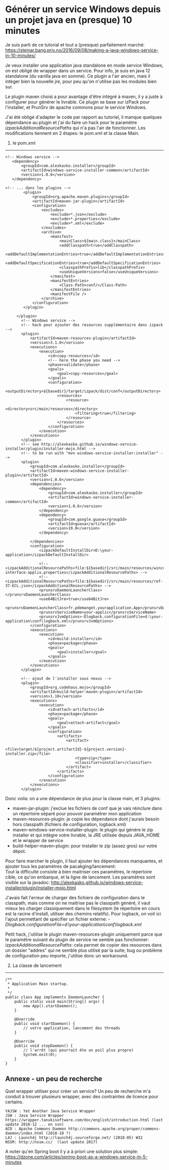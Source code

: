 Générer un service Windows depuis un projet java en (presque) 10 minutes
========================================================================

Je suis parti de ce tutorial et tout a (presque) parfaitement marché:
https://steinar.bang.priv.no/2016/09/08/making-a-java-windows-service-in-10-minutes/

Je veux installer une application java standalone en mode service Windows, on est obligé de wrapper dans un service.
 Pour info, je suis en java 12 standalone (du vanilla java en somme). Ce plugin a l'air ancien, mais il intèger bien la nouvelle jre, pour peu qu'on n'utilise pas les 
 modules bien sur.  

Le plugin maven choisi a pour avantage d'être intégré à maven, il y a juste à configurer pour générer le livrable. 
Ce plugin se base sur izPack pour l'installer, et PrunSrv de apache commons pour le service Windows.

J'ai été obligé d'adapter le code par rapport au tutoriel, il manque quelques dépendance au plugin et j'ai du faire un hack pour le paramètre _izpackAdditionalResourcePaths_ 
qui n'a pas l'air de fonctionner. Les modifications tiennent en 2 étapes: le pom.xml et la classe Main. 

1. le pom.xml
--------------


    <!-- Windows service -->
       <dependency>
           <groupId>com.alexkasko.installer</groupId>
           <artifactId>windows-service-installer-common</artifactId>
           <version>1.0.6</version>
       </dependency>
 
    <!-- ... dans les plugins -->
            <plugin>
                <groupId>org.apache.maven.plugins</groupId>
                <artifactId>maven-jar-plugin</artifactId>
                <configuration>
                    <excludes>
                        <exclude>*.json</exclude>
                        <exclude>*.properties</exclude>
                        <exclude>*.xml</exclude>
                    </excludes>
                    <archive>
                        <manifest>
                            <mainClass>${main.class}</mainClass>
                            <addClasspath>true</addClasspath>
                            <addDefaultImplementationEntries>true</addDefaultImplementationEntries>
                            <addDefaultSpecificationEntries>true</addDefaultSpecificationEntries>
                            <classpathPrefix>lib</classpathPrefix>
                            <useUniqueVersions>false</useUniqueVersions>
                        </manifest>
                        <manifestEntries>
                            <Class-Path>conf/</Class-Path>
                        </manifestEntries>
                        <manifestFile />
                    </archive>
                </configuration>
            </plugin>

         </plugin>
           <!-- Windows service -->
           <!-- hack pour ajouter des resources supplémentaire dans izpack -->
           <plugin>
               <artifactId>maven-resources-plugin</artifactId>
               <version>3.1.0</version>
               <executions>
                   <execution>
                       <id>copy-resources</id>
                       <!-- here the phase you need -->
                       <phase>validate</phase>
                       <goals>
                           <goal>copy-resources</goal>
                       </goals>
                       <configuration>
                           <outputDirectory>${basedir}/target/izpack/dist/conf</outputDirectory>
                           <resources>
                               <resource>
                                   <directory>src/main/resources</directory>
                                   <filtering>true</filtering>
                               </resource>
                           </resources>
                       </configuration>
                   </execution>
               </executions>
           </plugin>
           <!-- see http://alexkasko.github.io/windows-service-installer/plugin/installer-mojo.html -->
           <!-- to be run with "mvn windows-service-installer:installer" -->
           <plugin>
               <groupId>com.alexkasko.installer</groupId>
               <artifactId>maven-windows-service-installer-plugin</artifactId>
               <version>1.0.6</version>
               <dependencies>
                   <dependency>
                       <groupId>com.alexkasko.installer</groupId>
                       <artifactId>windows-service-installer-common</artifactId>
                       <version>1.0.6</version>
                   </dependency>
                   <dependency>
                       <groupId>com.google.guava</groupId>
                       <artifactId>guava</artifactId>
                       <version>19.0</version>
                   </dependency>

               </dependencies>
               <configuration>
                   <izpackDefaultInstallDir>D:\your-application</izpackDefaultInstallDir>
<!--                   <izpackAdditionalResourcePaths>file:${basedir}/src/main/resources/logback.xml</izpackAdditionalResourcePaths> -->
                   <!-- <izpackAdditionalResourcePaths>file:${basedir}/src/main/resources/wincc-interface-applix.properties</izpackAdditionalResourcePaths> -->
                   <!-- <izpackAdditionalResourcePaths>file:${basedir}/src/main/resources/ref-37-ECL.json</izpackAdditionalResourcePaths> -->
                   <prunsrvDaemonLauncherClass></prunsrvDaemonLauncherClass>
                   <use64BitJre>true</use64BitJre>
                   <prunsrvDaemonLauncherClass>fr.pdemanget.yourapplication.App</prunsrvDaemonLauncherClass>
                   <prunsrvServiceName>your-applic</prunsrvServiceName>
                   <prunsrvJvmOptions>-Dlogback.configurationFile=d:\your-application\conf\logback.xml</prunsrvJvmOptions>
               </configuration>
               <executions>
                   <execution>
                       <id>build-installer</id>
                       <phase>package</phase>
                       <goals>
                           <goal>installer</goal>
                       </goals>
                   </execution>
               </executions>
           </plugin>

           <!-- ajout de l'installer sous nexus -->
           <plugin>
               <groupId>org.codehaus.mojo</groupId>
               <artifactId>build-helper-maven-plugin</artifactId>
               <version>1.10</version>
               <executions>
                   <execution>
                       <id>attach-artifacts</id>
                       <phase>package</phase>
                       <goals>
                           <goal>attach-artifact</goal>
                       </goals>
                       <configuration>
                           <artifacts>
                               <artifact>
                                   <file>target/${project.artifactId}-${project.version}-installer.zip</file>
                                   <type>zip</type>
                                   <classifier>installer</classifier>
                               </artifact>
                           </artifacts>
                       </configuration>
                   </execution>
               </executions>
           </plugin>
 

Donc voila: on a une dépendance de plus pour la classe main, et 3 plugins:
 - maven-jar-plugin: j'exclue les fichiers de conf que je vais réinclure dans un répertoire séparé pour pouvoir paramétrer mon application
 - maven-resources-plugin: je copie les dépendance dont j'aurais besoin hors classpath (fichiers de configuration, logback.xml)
 - maven-windows-service-installer-plugin: le plugin qui génère le zip installer et qui intègre votre livrable, la JRE utilisée depuis JAVA_HOME et le wrapper de service
 - build-helper-maven-plugin: pour installer le zip (assez gros) sur votre dépot.

Pour faire marcher le plugin, il faut ajouter les dépendances manquantes, et ajouter tous les paramètres de pacakging/lancement:  
Tout la difficulté consiste à bien maitriser ces paramètres, le répertoire cible, ce qu'on embarque, et la ligne de lancement. Les paramètres sont visible sur la javadoc:
http://alexkasko.github.io/windows-service-installer/plugin/installer-mojo.html

J'avais fait l'erreur de charger des fichiers de configuration dans le classpath, mais comme on ne maitrise pas le classpath généré, il vaut mieux les charger classiquement 
dans le filesystem (le répertoire en cours est la racine d'install, utiliser des chemins relatifs). 
Pour logback, on voit ici l'ajout permettant de spécifier un fichier externe: _<prunsrvJvmOptions>-Dlogback.configurationFile=d:\your-application\conf\logback.xml</prunsrvJvmOptions>_
  
Petit hack, j'utilise le plugin maven-resources-plugin uniquement parce que le paramètre suivant du plugin de service ne semble pas fonctionner: _izpackAdditionalResourcePaths_: 
cela permet de copier des resources dans un dossier "addres" qui ne semble plus utilisé par la suite; bug ou problème de configuration peu importe, j'utilise donc un 
workaround.

2. La classe de lancement
-------------------------

    /**
     * Application Main startup.
     *
     */
    public class App implements DaemonLauncher {
        public static void main(String[] args) {
            new App().startDaemon();
        }
    
        @Override
        public void startDaemon() {
            // votre application, lancement des threads
        }
    
        @Override
        public void stopDaemon() {
            // l'arrêt (qui pourrait ête un poil plus propre)
            System.exit(0);
        }
    }
    



Annexe - un peu de recherche
--------------------
Quel wrapper utiliser pour créer un service? Un peu de recherche m'a conduit à trouver plusieurs wrapper, avec des contraintes de licence pour certains.

    YAJSW : Yet Another Java Service Wrapper
    JSW : Java Service Wrapper https://wrapper.tanukisoftware.com/doc/english/introduction.html (last update 2018-12 ... on svn)
    ACD : Apache Commons Daemon http://commons.apache.org/proper/commons-daemon/index.html (2018-10 ?)
    L4J : Launch4j http://launch4j.sourceforge.net/ (2018-05) W32
    NSSM: http://nssm.cc/  (last update 2017) 

A noter qu'en Spring boot il y a à priori une solution plus simple:
https://dzone.com/articles/spring-boot-as-a-windows-service-in-5-minutes



